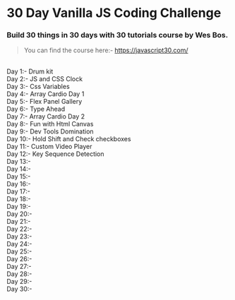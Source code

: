 # 30 Day Vanilla JS Coding Challenge

### Build 30 things in 30 days with 30 tutorials course by Wes Bos.

> You can find the course here:- https://javascript30.com/

<br>
Day 1:- Drum kit <br>
Day 2:- JS and CSS Clock <br>
Day 3:- Css Variables <br>
Day 4:- Array Cardio Day 1 <br>
Day 5:- Flex Panel Gallery <br>
Day 6:-  Type Ahead <br>
Day 7:-  Array Cardio Day 2 <br>
Day 8:-  Fun with Html Canvas <br>
Day 9:-  Dev Tools Domination <br>
Day 10:- Hold Shift and Check checkboxes <br>
Day 11:- Custom Video Player  <br>
Day 12:-  Key Sequence Detection <br>
Day 13:-   <br>
Day 14:-   <br>
Day 15:-   <br>
Day 16:-   <br>
Day 17:-   <br>
Day 18:-   <br>
Day 19:-   <br>
Day 20:-   <br>
Day 21:-   <br>
Day 22:-   <br>
Day 23:-   <br>
Day 24:-   <br>
Day 25:-   <br>
Day 26:-   <br>
Day 27:-   <br>
Day 28:-   <br>
Day 29:-   <br>
Day 30:-   <br>
